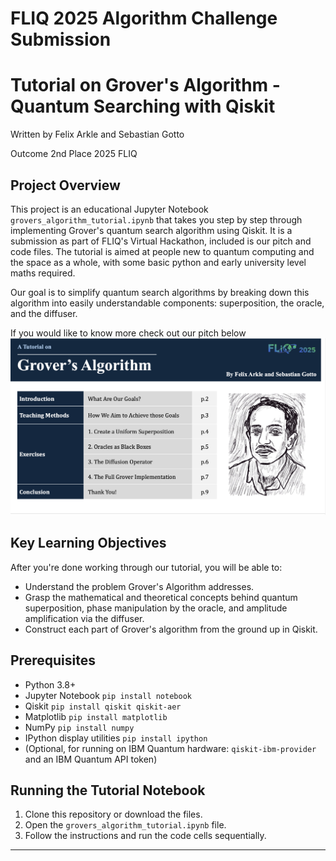 # FLIQ 2025 Algorithm Challenge Submission
# Tutorial on Grover's Algorithm - Quantum Searching with Qiskit
Written by Felix Arkle and Sebastian Gotto

Outcome 2nd Place 2025 FLIQ

## Project Overview

This project is an educational Jupyter Notebook `grovers_algorithm_tutorial.ipynb` that takes you step by step through implementing Grover's quantum search algorithm using Qiskit. It is a submission as part of FLIQ's Virtual Hackathon, included is our pitch and code files. The tutorial is aimed at people new to quantum computing and the space as a whole, with some basic python and early university level maths required. 

Our goal is to simplify quantum search algorithms by breaking down this algorithm into easily understandable components: superposition, the oracle,  and the diffuser.

If you would like to know more check out our pitch below 
[![View Report](/preview.png)](FLIQ_Presentation.pdf)


## Key Learning Objectives

After you're done working through our tutorial, you will be able to:
*   Understand the problem Grover's Algorithm addresses.
*   Grasp the mathematical and theoretical concepts behind quantum superposition, phase manipulation by the oracle, and amplitude amplification via the diffuser.
*   Construct each part of Grover's algorithm from the ground up in Qiskit.

## Prerequisites

*   Python 3.8+
*   Jupyter Notebook `pip install notebook`
*   Qiskit `pip install qiskit qiskit-aer`
*   Matplotlib `pip install matplotlib`
*   NumPy `pip install numpy`
*   IPython display utilities `pip install ipython`
*   (Optional, for running on IBM Quantum hardware: `qiskit-ibm-provider` and an IBM Quantum API token)

## Running the Tutorial Notebook

1.  Clone this repository or download the files.
2.  Open the `grovers_algorithm_tutorial.ipynb` file.
3.  Follow the instructions and run the code cells sequentially.
---
